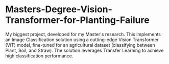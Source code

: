 # Masters-Degree-Vision-Transformer-for-Planting-Failure
My biggest project, developed for my Master's research. This implements an Image Classification solution using a cutting-edge Vision Transformer (ViT) model, fine-tuned for an agricultural dataset (classifying between Plant, Soil, and Straw). The solution leverages Transfer Learning to achieve high classification performance.
